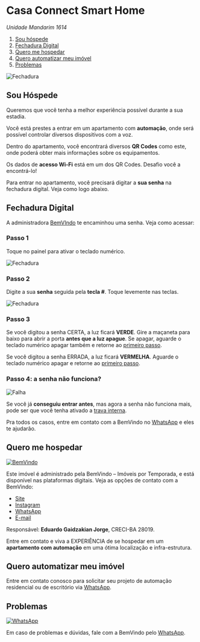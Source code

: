 # Casa Connect Smart Home

_Unidade Mandarim 1614_

1. [Sou hóspede](#sou-hóspede)
2. [Fechadura Digital](#fechadura-digital)
3. [Quero me hospedar](#quero-me-hospedar)
4. [Quero automatizar meu imóvel](#quero-automatizar-meu-imóvel)
5. [Problemas](#problemas)

![Fechadura](../../../img/home-assistant-logo.png)

## Sou Hóspede

Queremos que você tenha a melhor experiência possível durante a sua estadia.

Você está prestes a entrar em um apartamento com **automação**, onde será possível controlar diversos dispositivos com a
voz.

Dentro do apartamento, você encontrará diversos **QR Codes** como este, onde poderá obter mais informações sobre os
equipamentos.

Os dados de **acesso Wi-Fi** está em um dos QR Codes. Desafio você a encontrá-lo!

Para entrar no apartamento, você precisará digitar a **sua senha** na fechadura digital. Veja como logo abaixo.

## Fechadura Digital

A administradora [BemVIndo](https://api.whatsapp.com/send?phone=5571996444206) te encaminhou uma senha. Veja como
acessar:

### Passo 1

Toque no painel para ativar o teclado numérico.

![Fechadura](../../../img/fechadura.png)

### Passo 2

Digite a sua **senha** seguida pela **tecla #**. Toque levemente nas teclas.

![Fechadura](../../../img/fechadura-teclado.png)

### Passo 3

Se você digitou a senha CERTA, a luz ficará **VERDE**. Gire a maçaneta para baixo para abrir a porta **antes que a luz
apague**. Se apagar, aguarde o teclado numérico apagar também e retorne ao [primeiro passo](#passo-1).

Se você digitou a senha ERRADA, a luz ficará **VERMELHA**. Aguarde o teclado numérico apagar e retorne
ao [primeiro passo](#passo-1).

### Passo 4: a senha não funciona?

![Falha](../../../img/falha.png)

Se você já **conseguiu entrar antes**, mas agora a senha não funciona mais, pode ser que você tenha ativado
a [trava interna](../fechadura_dentro).

Pra todos os casos, entre em contato com a BemVindo no [WhatsApp](https://api.whatsapp.com/send?phone=5571996444206) e
eles te ajudarão.

## Quero me hospedar

[![BemVindo](../../../img/bem-vindo-logo.png)](https://api.whatsapp.com/send?phone=5571996444206&text=Olá%2C%20gostaria%20de%20falar%20com%20a%20BemVindo)

Este imóvel é administrado pela BemVindo – Imóveis por Temporada, e está disponível nas plataformas digitais. Veja as
opções de contato com a BemVindo:

- [Site](https://www.sejabemvindo.com)
- [Instagram](https://www.instagram.com/sejabemvindopontocom/)
- [WhatsApp](https://api.whatsapp.com/send?phone=5571996444206&text=Olá%2C%20gostaria%20de%20falar%20com%20a%20BemVindo)
- [E-mail](mailto:contato@sejabemvindo.com)

Responsável: **Eduardo Gaidzakian Jorge**, CRECI-BA 28019.

Entre em contato e viva a EXPERIÊNCIA de se hospedar em um **apartamento com automação** em uma ótima localização e
infra-estrutura.

## Quero automatizar meu imóvel

Entre em contato conosco para solicitar seu projeto de automação residencial ou de escritório
via [WhatsApp](https://api.whatsapp.com/send?phone=5571999294756&text=Olá%2C%20gostaria%20de%20automatizar%20meu%20imóvel).

## Problemas

[![WhatsApp](../../../img/whatsapp-logo.png)](https://api.whatsapp.com/send?phone=5571996444206&text=Olá%2C%20gostaria%20de%20falar%20com%20a%20BemVindo)

Em caso de problemas e dúvidas, fale com a BemVindo
pelo [WhatsApp](https://api.whatsapp.com/send?phone=5571996444206&text=Olá%2C%20gostaria%20de%20falar%20com%20a%20BemVindo).
